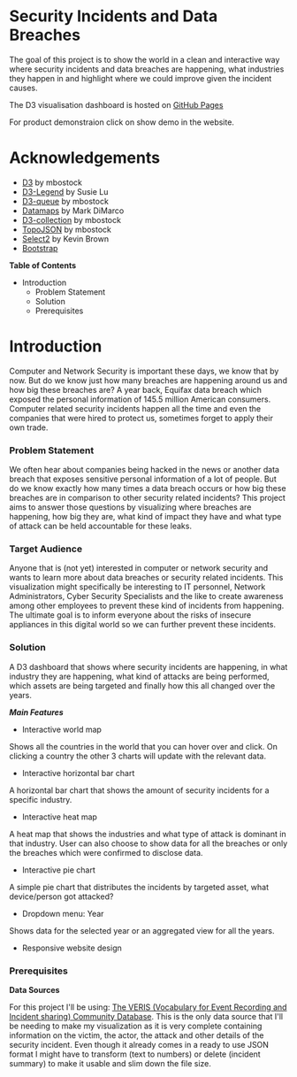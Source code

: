 # Security Incidents and Data Breaches
The goal of this project is to show the world in a clean and interactive way where security incidents and data breaches are happening, what industries they happen in and highlight where we could improve given the incident causes.

The D3 visualisation dashboard is hosted on [GitHub Pages](https://akhilmadineni.github.io/)

For product demonstraion click on show demo in the website.

# Acknowledgements 
- [D3](https://d3js.org/) by mbostock
- [D3-Legend](https://d3-legend.susielu.com/) by Susie Lu
- [D3-queue](https://github.com/d3/d3-queue) by mbostock
- [Datamaps](http://datamaps.github.io/) by Mark DiMarco
- [D3-collection](https://github.com/d3/d3-collection) by mbostock
- [TopoJSON](https://github.com/topojson/topojson) by mbostock
- [Select2](https://select2.org/) by Kevin Brown
- [Bootstrap](https://getbootstrap.com/) 

**Table of Contents**
- Introduction
  - Problem Statement
  - Solution
  - Prerequisites

# Introduction
Computer and Network Security is important these days, we know that by now. But do we know just how many breaches are happening around
us and how big these breaches are? A year back, Equifax data breach which exposed the personal information of 145.5 million American
consumers. Computer related security incidents happen all the time and even the companies that were hired to protect us, sometimes 
forget to apply their own trade.

### Problem Statement
We often hear about companies being hacked in the news or another data breach that exposes sensitive personal information of a lot of
people. But do we know exactly how many times a data breach occurs or how big these breaches are in comparison to other security related
incidents? This project aims to answer those questions by visualizing where breaches are happening, how big they are, what kind of impact
they have and what type of attack can be held accountable for these leaks.

### Target Audience
Anyone that is (not yet) interested in computer or network security and wants to learn more about data breaches or security related incidents.
This visualization might specifically be interesting to IT personnel, Network Administrators, Cyber Security Specialists and the like to
create awareness among other employees to prevent these kind of incidents from happening. The ultimate goal is to inform everyone about
the risks of insecure appliances in this digital world so we can further prevent these incidents.

### Solution
A D3 dashboard that shows where security incidents are happening, in what industry they are happening, what kind of attacks are being performed,
which assets are being targeted and finally how this all changed over the years.

***Main Features***

- Interactive world map 

Shows all the countries in the world that you can hover over and click. On clicking a country the other 3 charts will update with the relevant data.

- Interactive horizontal bar chart

A horizontal bar chart that shows the amount of security incidents for a specific industry.

- Interactive heat map 

A heat map that shows the industries and what type of attack is dominant in that industry. User can also choose to show data for all the breaches or only the breaches which were confirmed to disclose data.

- Interactive pie chart 

A simple pie chart that distributes the incidents by targeted asset, what device/person got attacked?

- Dropdown menu: Year 

Shows data for the selected year or an aggregated view for all the years.

- Responsive website design 

### Prerequisites

**Data Sources**

For this project I'll be using: [The VERIS (Vocabulary for Event Recording and Incident sharing) Community Database](https://github.com/vz-risk/VCDB).
This is the only data source that I'll be needing to make my visualization as it is very complete containing information
on the victim, the actor, the attack and other details of the security incident. Even though it already comes in a ready
to use JSON format I might have to transform (text to numbers) or delete (incident summary) to make it usable and slim down
the file size.


